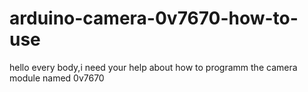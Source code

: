 # arduino-camera-0v7670-how-to-use
hello every body,i need your help about how to programm the camera module named 0v7670
